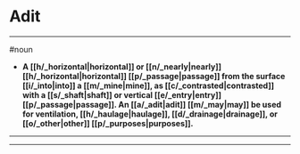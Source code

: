 # Adit
---
#noun
- **A [[h/_horizontal|horizontal]] or [[n/_nearly|nearly]] [[h/_horizontal|horizontal]] [[p/_passage|passage]] from the surface [[i/_into|into]] a [[m/_mine|mine]], as [[c/_contrasted|contrasted]] with a [[s/_shaft|shaft]] or vertical [[e/_entry|entry]] [[p/_passage|passage]]. An [[a/_adit|adit]] [[m/_may|may]] be used for ventilation, [[h/_haulage|haulage]], [[d/_drainage|drainage]], or [[o/_other|other]] [[p/_purposes|purposes]].**
---
---
